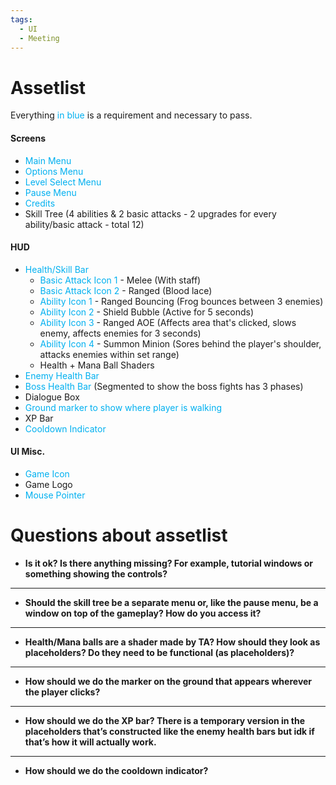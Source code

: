 ```yaml
---
tags:
  - UI
  - Meeting
---
```


# Assetlist
Everything <font color="#00b0f0">in blue</font> is a requirement and necessary to pass.
#### Screens
- <font color="#00b0f0">Main Menu</font>
- <font color="#00b0f0">Options Menu</font>
- <font color="#00b0f0">Level Select Menu</font>
- <font color="#00b0f0">Pause Menu</font>
- <font color="#00b0f0">Credits</font>
- Skill Tree (4 abilities & 2 basic attacks - 2 upgrades for every ability/basic attack - total 12)
#### HUD
- <font color="#00b0f0">Health/Skill Bar</font>
	- <font color="#00b0f0">Basic Attack Icon 1</font> - Melee (With staff)
	- <font color="#00b0f0">Basic Attack Icon 2</font> - Ranged (Blood lace)
	- <font color="#00b0f0">Ability Icon 1</font> - Ranged Bouncing (Frog bounces between 3 enemies)
	- <font color="#00b0f0">Ability Icon 2</font> - Shield Bubble (Active for 5 seconds)
	- <font color="#00b0f0">Ability Icon 3</font> - Ranged AOE (Affects area that's clicked, slows enemy, affects enemies for 3 seconds)
	- <font color="#00b0f0">Ability Icon 4</font> - Summon Minion (Sores behind the player's shoulder, attacks enemies within set range)
	- Health + Mana Ball Shaders
- <font color="#00b0f0">Enemy Health Bar</font>
- <font color="#00b0f0">Boss Health Bar</font> (Segmented to show the boss fights has 3 phases)
- Dialogue Box
- <font color="#00b0f0">Ground marker to show where player is walking</font>
- XP Bar
- <font color="#00b0f0">Cooldown Indicator</font>
#### UI Misc.
- <font color="#00b0f0">Game Icon</font>
- Game Logo
- <font color="#00b0f0">Mouse Pointer</font>
# Questions about assetlist
- **Is it ok? Is there anything missing? For example, tutorial windows or something showing the controls?**


<hr>

- **Should the skill tree be a separate menu or, like the pause menu, be a window on top of the gameplay? How do you access it?** 


<hr>

- **Health/Mana balls are a shader made by TA? How should they look as placeholders? Do they need to be functional (as placeholders)?**


<hr>

- **How should we do the marker on the ground that appears wherever the player clicks?**


<hr>

- **How should we do the XP bar? There is a temporary version in the placeholders that’s constructed like the enemy health bars but idk if that’s how it will actually work.**


<hr>

- **How should we do the cooldown indicator?**

